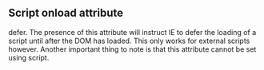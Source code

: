 ## Script onload attribute
 defer. The presence of this attribute will instruct IE to defer the loading of a script until after the DOM has loaded. This only works for external scripts however. Another important thing to note is that this attribute cannot be set using script.
